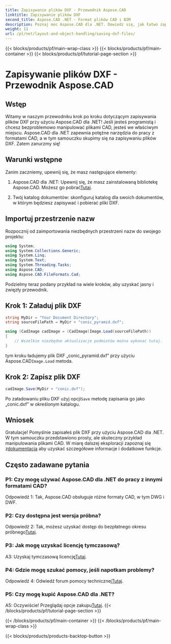 ```yaml
---
title: Zapisywanie plików DXF - Przewodnik Aspose.CAD
linktitle: Zapisywanie plików DXF
second_title: Aspose.CAD .NET - Format plików CAD i BIM
description: Poznaj moc Aspose.CAD dla .NET. Dowiedz się, jak łatwo zapisywać pliki DXF, korzystając z naszego przewodnika krok po kroku.
weight: 11
url: /pl/net/layout-and-object-handling/saving-dxf-files/
---
```


{{< blocks/products/pf/main-wrap-class >}}
{{< blocks/products/pf/main-container >}}
{{< blocks/products/pf/tutorial-page-section >}}

# Zapisywanie plików DXF - Przewodnik Aspose.CAD

## Wstęp

Witamy w naszym przewodniku krok po kroku dotyczącym zapisywania plików DXF przy użyciu Aspose.CAD dla .NET! Jeśli jesteś programistą i chcesz bezproblemowo manipulować plikami CAD, jesteś we właściwym miejscu. Aspose.CAD dla .NET zapewnia potężne narzędzia do pracy z formatami CAD, a w tym samouczku skupimy się na zapisywaniu plików DXF. Zatem zanurzmy się!

## Warunki wstępne

Zanim zaczniemy, upewnij się, że masz następujące elementy:

1.  Aspose.CAD dla .NET: Upewnij się, że masz zainstalowaną bibliotekę Aspose.CAD. Możesz go pobrać[Tutaj](https://releases.aspose.com/cad/net/).

2. Twój katalog dokumentów: skonfiguruj katalog dla swoich dokumentów, w którym będziesz zapisywać i pobierać pliki DXF.

## Importuj przestrzenie nazw

Rozpocznij od zaimportowania niezbędnych przestrzeni nazw do swojego projektu:

```csharp
using System;
using System.Collections.Generic;
using System.Linq;
using System.Text;
using System.Threading.Tasks;
using Aspose.CAD;
using Aspose.CAD.FileFormats.Cad;
```

Podzielmy teraz podany przykład na wiele kroków, aby uzyskać jasny i zwięzły przewodnik.

## Krok 1: Załaduj plik DXF

```csharp
string MyDir = "Your Document Directory";
string sourceFilePath = MyDir + "conic_pyramid.dxf";

using (CadImage cadImage = (CadImage)Image.Load(sourceFilePath))
{
    // Wszelkie niezbędne aktualizacje podmiotów można wykonać tutaj.
}
```

 tym kroku ładujemy plik DXF „conic_pyramid.dxf” przy użyciu Aspose.CAD`Image.Load` metoda.

## Krok 2: Zapisz plik DXF

```csharp
cadImage.Save(MyDir + "conic.dxf");
```

 Po załadowaniu pliku DXF użyj opcji`Save` metodę zapisania go jako „conic.dxf” w określonym katalogu.

## Wniosek

 Gratulacje! Pomyślnie zapisałeś plik DXF przy użyciu Aspose.CAD dla .NET. W tym samouczku przedstawiono prosty, ale skuteczny przykład manipulowania plikami CAD. W miarę dalszej eksploracji zapoznaj się z[dokumentacja](https://reference.aspose.com/cad/net/) aby uzyskać szczegółowe informacje i dodatkowe funkcje.

## Często zadawane pytania

### P1: Czy mogę używać Aspose.CAD dla .NET do pracy z innymi formatami CAD?

Odpowiedź 1: Tak, Aspose.CAD obsługuje różne formaty CAD, w tym DWG i DWF.

### P2: Czy dostępna jest wersja próbna?

 Odpowiedź 2: Tak, możesz uzyskać dostęp do bezpłatnego okresu próbnego[Tutaj](https://releases.aspose.com/).

### P3: Jak mogę uzyskać licencję tymczasową?

 A3: Uzyskaj tymczasową licencję[Tutaj](https://purchase.aspose.com/temporary-license/).

### P4: Gdzie mogę szukać pomocy, jeśli napotkam problemy?

 Odpowiedź 4: Odwiedź forum pomocy technicznej[Tutaj](https://forum.aspose.com/c/cad/19).

### P5: Czy mogę kupić Aspose.CAD dla .NET?

 A5: Oczywiście! Przeglądaj opcje zakupu[Tutaj](https://purchase.aspose.com/buy).
{{< /blocks/products/pf/tutorial-page-section >}}

{{< /blocks/products/pf/main-container >}}
{{< /blocks/products/pf/main-wrap-class >}}

{{< blocks/products/products-backtop-button >}}
